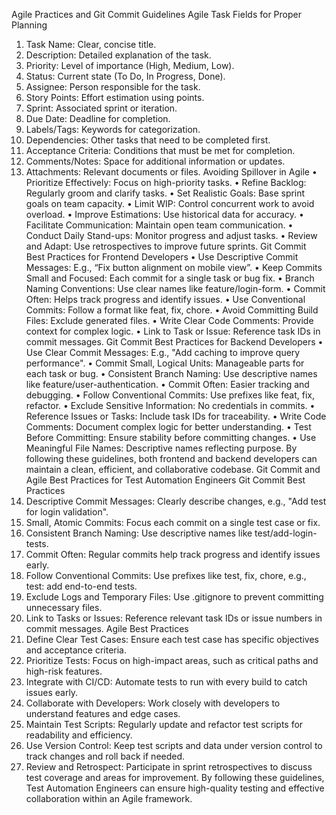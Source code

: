 Agile Practices and Git Commit Guidelines
Agile Task Fields for Proper Planning
1.	Task Name: Clear, concise title.
2.	Description: Detailed explanation of the task.
3.	Priority: Level of importance (High, Medium, Low).
4.	Status: Current state (To Do, In Progress, Done).
5.	Assignee: Person responsible for the task.
6.	Story Points: Effort estimation using points.
7.	Sprint: Associated sprint or iteration.
8.	Due Date: Deadline for completion.
9.	Labels/Tags: Keywords for categorization.
10.	Dependencies: Other tasks that need to be completed first.
11.	Acceptance Criteria: Conditions that must be met for completion.
12.	Comments/Notes: Space for additional information or updates.
13.	Attachments: Relevant documents or files.
Avoiding Spillover in Agile
•	Prioritize Effectively: Focus on high-priority tasks.
•	Refine Backlog: Regularly groom and clarify tasks.
•	Set Realistic Goals: Base sprint goals on team capacity.
•	Limit WIP: Control concurrent work to avoid overload.
•	Improve Estimations: Use historical data for accuracy.
•	Facilitate Communication: Maintain open team communication.
•	Conduct Daily Stand-ups: Monitor progress and adjust tasks.
•	Review and Adapt: Use retrospectives to improve future sprints.
Git Commit Best Practices for Frontend Developers
•	Use Descriptive Commit Messages: E.g., “Fix button alignment on mobile view”.
•	Keep Commits Small and Focused: Each commit for a single task or bug fix.
•	Branch Naming Conventions: Use clear names like feature/login-form.
•	Commit Often: Helps track progress and identify issues.
•	Use Conventional Commits: Follow a format like feat, fix, chore.
•	Avoid Committing Build Files: Exclude generated files.
•	Write Clear Code Comments: Provide context for complex logic.
•	Link to Task or Issue: Reference task IDs in commit messages.
Git Commit Best Practices for Backend Developers
•	Use Clear Commit Messages: E.g., "Add caching to improve query performance".
•	Commit Small, Logical Units: Manageable parts for each task or bug.
•	Consistent Branch Naming: Use descriptive names like feature/user-authentication.
•	Commit Often: Easier tracking and debugging.
•	Follow Conventional Commits: Use prefixes like feat, fix, refactor.
•	Exclude Sensitive Information: No credentials in commits.
•	Reference Issues or Tasks: Include task IDs for traceability.
•	Write Code Comments: Document complex logic for better understanding.
•	Test Before Committing: Ensure stability before committing changes.
•	Use Meaningful File Names: Descriptive names reflecting purpose.
By following these guidelines, both frontend and backend developers can maintain a clean, efficient, and collaborative codebase.
Git Commit and Agile Best Practices for Test Automation Engineers
Git Commit Best Practices
1.	Descriptive Commit Messages: Clearly describe changes, e.g., "Add test for login validation".
2.	Small, Atomic Commits: Focus each commit on a single test case or fix.
3.	Consistent Branch Naming: Use descriptive names like test/add-login-tests.
4.	Commit Often: Regular commits help track progress and identify issues early.
5.	Follow Conventional Commits: Use prefixes like test, fix, chore, e.g., test: add end-to-end tests.
6.	Exclude Logs and Temporary Files: Use .gitignore to prevent committing unnecessary files.
7.	Link to Tasks or Issues: Reference relevant task IDs or issue numbers in commit messages.
Agile Best Practices
1.	Define Clear Test Cases: Ensure each test case has specific objectives and acceptance criteria.
2.	Prioritize Tests: Focus on high-impact areas, such as critical paths and high-risk features.
3.	Integrate with CI/CD: Automate tests to run with every build to catch issues early.
4.	Collaborate with Developers: Work closely with developers to understand features and edge cases.
5.	Maintain Test Scripts: Regularly update and refactor test scripts for readability and efficiency.
6.	Use Version Control: Keep test scripts and data under version control to track changes and roll back if needed.
7.	Review and Retrospect: Participate in sprint retrospectives to discuss test coverage and areas for improvement.
By following these guidelines, Test Automation Engineers can ensure high-quality testing and effective collaboration within an Agile framework.

